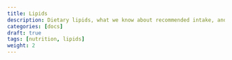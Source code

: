 ```yaml
---
title: Lipids
description: Dietary lipids, what we know about recommended intake, and downstream effects.
categories: [docs]
draft: true
tags: [nutrition, lipids]
weight: 2
---
```



